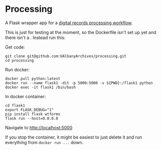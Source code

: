 # Processing

A Flask wrapper app for a [digital records processing workflow](https://github.com/UAlbanyArchives/ingest-processing-workflow).

This is just for testing at the moment, so the Dockerfile isn't set up yet and there isn't a . Instead run this:

Get code:
```
git clone git@github.com:UAlbanyArchives/processing.git
cd processing
```
Run docker:
```
docker pull python:latest
docker run --name flask1 -dit -p 5000:5000 -v ${PWD}:/flask1 python
docker exec -it flask1 /bin/bash
```
In docker container:
```
cd flask1
export FLASK_DEBUG="1" 
pip install flask wtforms
flask run --host=0.0.0.0
```

Navigate to [http://localhost:5000](http://localhost:5000)

If you stop the container, it might be easiest to just delete it and run everything from `docker run ...` down.
